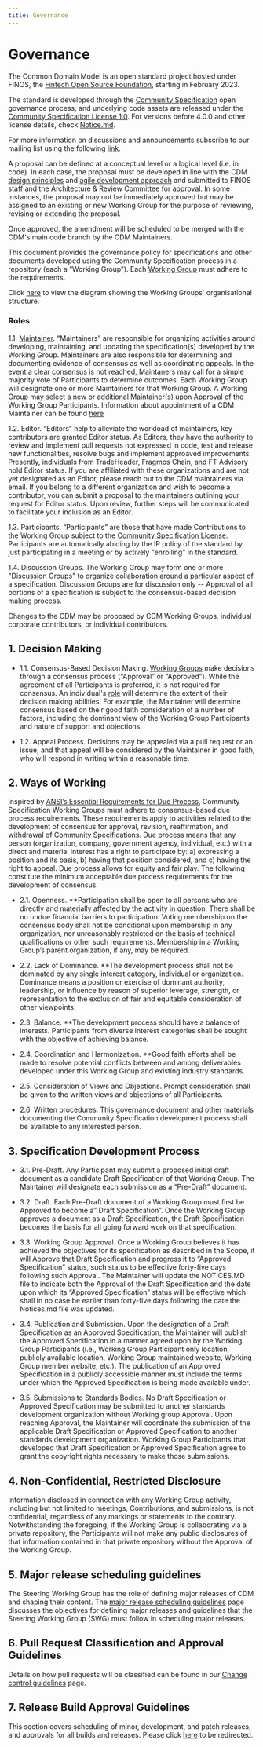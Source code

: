 ```yaml
---
title: Governance
---
```


# Governance

The Common Domain Model is an open standard project hosted under FINOS, the [Fintech Open Source Foundation](https://community.finos.org/docs/governance/Standards-Projects), starting in February 2023.

The standard is developed through the [Community Specification](https://community.finos.org/docs/governance/#open-standard-projects) open governance process, and underlying code assets are released under the [Community Specification License 1.0](https://github.com/finos/standards-project-blueprint/blob/master/governance-documents/4._License.md). For versions before 4.0.0 and other license details, check [Notice.md](https://github.com/finos/common-domain-model/blob/master/NOTICE.md).

For more information on discussions and announcements subscribe to our mailing list using the following [link](mailto:cdm+subscribe@lists.finos.org).

A proposal can be defined at a conceptual level or a logical level (i.e.
in code). In each case, the proposal must be developed in line with the
CDM [design principles](design-principles.md) and
[agile development approach](development-approach.md) and submitted
to FINOS staff and the Architecture & Review Committee for approval. In
some instances, the proposal may not be immediately approved but may be
assigned to an existing or new Working Group for the purpose of
reviewing, revising or extending the proposal.

Once approved, the amendment will be scheduled to be merged with the
CDM's main code branch by the CDM Maintainers.

This document provides the governance policy for specifications and other documents developed using the Community Specification process in a repository (each a “Working Group”). Each [Working Group](working-groups.md) must adhere to the requirements.

Click [here](cdm-org-structure.md) to view the diagram showing the Working Groups' organisational structure. 

### Roles

1.1. [Maintainer](maintainers.md). “Maintainers” are responsible for organizing activities around developing, maintaining, and updating the specification(s) developed by the Working Group. Maintainers are also responsible for determining and documenting evidence of consensus as well as coordinating appeals. In the event a clear consensus is not reached, Maintaners may call for a simple majority vote of Participants to determine outcomes.
Each Working Group will designate one or more Maintainers for that Working Group. A Working Group may select a new or additional Maintainer(s) upon Approval of the Working Group Participants.
Information about appointment of a CDM Maintainer can be found [here](appointment-of-maintainers.md)

1.2. Editor. “Editors” help to alleviate the workload of maintainers, key contributors are granted Editor status. As Editors, they have the authority to review and implement pull requests not expressed in code, test and release new functionalities, resolve bugs and implement approaved improvements. Presently, individuals from TradeHeader, Fragmos Chain, and FT Advisory hold Editor status. If you are affiliated with these organizations and are not yet designated as an Editor, please reach out to the CDM maintainers via email. If you belong to a different organization and wish to become a contributor, you can submit a proposal to the maintainers outlining your request for Editor status. Upon review, further steps will be communicated to facilitate your inclusion as an Editor.

1.3. Participants. “Participants” are those that have made Contributions to the Working Group subject to the [Community Specification License](common-domain-model/LICENSE.md). Participants are automatically abiding by the IP policy of the standard by just participating in a meeting or by actively "enrolling" in the standard.

1.4. Discussion Groups. The Working Group may form one or more "Discussion Groups" to organize collaboration around a particular aspect of a specification. Discussion Groups are for discussion only -- Approval of all portions of a specification is subject to the consensus-based decision making process.

Changes to the CDM may be proposed by CDM Working Groups, individual corporate contributors, or individual contributors.



## 1. Decision Making

* 1.1. Consensus-Based Decision Making. [Working Groups](working-groups.md) make decisions through a consensus process (“Approval” or “Approved”). While the agreement of all Participants is preferred, it is not required for consensus. An individual's [role](working-groups.md) will determine the extent of their decision making abilities. For example, the Maintainer will determine consensus based on their good faith consideration of a number of factors, including the dominant view of the Working Group Participants and nature of support and objections. 

* 1.2. Appeal Process. Decisions may be appealed via a pull request or an issue, and that appeal will be considered by the Maintainer in good faith, who will respond in writing within a reasonable time.


## 2. Ways of Working

Inspired by [ANSI’s Essential Requirements for Due Process](https://share.ansi.org/Shared%20Documents/Standards%20Activities/American%20National%20Standards/Procedures,%20Guides,%20and%20Forms/2020_ANSI_Essential_Requirements.pdf), Community Specification Working Groups must adhere to consensus-based due process requirements. These requirements apply to activities related to the development of consensus for approval, revision, reaffirmation, and withdrawal of Community Specifications. Due process means that any person (organization, company, government agency, individual, etc.) with a direct and material interest has a right to participate by: a) expressing a position and its basis, b) having that position considered, and c) having the right to appeal. Due process allows for equity and fair play. The following constitute the minimum acceptable due process requirements for the development of consensus.

* 2.1. Openness. **Participation shall be open to all persons who are directly and materially affected by the activity in question. There shall be no undue financial barriers to participation. Voting membership on the consensus body shall not be conditional upon membership in any organization, nor unreasonably restricted on the basis of technical qualifications or other such requirements. Membership in a Working Group’s parent organization, if any, may be required.

* 2.2. Lack of Dominance. **The development process shall not be dominated by any single interest category, individual or organization. Dominance means a position or exercise of dominant authority, leadership, or influence by reason of superior leverage, strength, or representation to the exclusion of fair and equitable consideration of other viewpoints.

* 2.3. Balance. **The development process should have a balance of interests. Participants from diverse interest categories shall be sought with the objective of achieving balance.

* 2.4. Coordination and Harmonization. **Good faith efforts shall be made to resolve potential conflicts between and among deliverables developed under this Working Group and existing industry standards.

* 2.5. Consideration of Views and Objections. Prompt consideration shall be given to the written views and objections of all Participants.

* 2.6. Written procedures. This governance document and other materials documenting the Community Specification development process shall be available to any interested person.

## 3. Specification Development Process

* 3.1. Pre-Draft. Any Participant may submit a proposed initial draft document as a candidate Draft Specification of that Working Group. The Maintainer will designate each submission as a “Pre-Draft” document.

* 3.2. Draft. Each Pre-Draft document of a Working Group must first be Approved to become a” Draft Specification”. Once the Working Group approves a document as a Draft Specification, the Draft Specification becomes the basis for all going forward work on that specification.

* 3.3. Working Group Approval. Once a Working Group believes it has achieved the objectives for its specification as described in the Scope, it will Approve that Draft Specification and progress it to “Approved Specification” status, such status to be effective forty-five days following such Approval. The Maintainer will update the NOTICES.MD file to indicate both the Approval of the Draft Specification and the date upon which its “Approved Specification” status will be effective which shall in no case be earlier than forty-five days following the date the Notices.md file was updated.

* 3.4. Publication and Submission. Upon the designation of a Draft Specification as an Approved Specification, the Maintainer will publish the Approved Specification in a manner agreed upon by the Working Group Participants (i.e., Working Group Participant only location, publicly available location, Working Group maintained website, Working Group member website, etc.). The publication of an Approved Specification in a publicly accessible manner must include the terms under which the Approved Specification is being made available under.

* 3.5. Submissions to Standards Bodies. No Draft Specification or Approved Specification may be submitted to another standards development organization without Working group Approval. Upon reaching Approval, the Maintainer will coordinate the submission of the applicable Draft Specification or Approved Specification to another standards development organization. Working Group Participants that developed that Draft Specification or Approved Specification agree to grant the copyright rights necessary to make those submissions.


## 4. Non-Confidential, Restricted Disclosure

Information disclosed in connection with any Working Group activity, including but not limited to meetings, Contributions, and submissions, is not confidential, regardless of any markings or statements to the contrary. Notwithstanding the foregoing, if the Working Group is collaborating via a private repository, the Participants will not make any public disclosures of that information contained in that private repository without the Approval of the Working Group.

## 5. Major release scheduling guidelines

The Steering Working Group has the role of defining major releases of CDM and shaping their content.  The [major release scheduling guidelines](major-release-scheduling-guidelines.md) page  discusses the objectives for defining major releases and guidelines that the Steering Working Group (SWG) must follow in scheduling major releases.


## 6. Pull Request Classification and Approval Guidelines

Details on how pull requests will be classified can be found in our [Change control guidelines](change-control-guidelines.md/#Pull-Request-Classification-and-Approval-Guidelines) page.

## 7. Release Build Approval Guidelines

This section covers scheduling of minor, development, and patch releases, and approvals for all builds and releases. Please click [here](maintenance-and-release.md/#Development-Release-And-Scheduling-Approvals) to be redirected.

